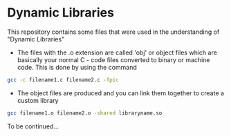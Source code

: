 # Dynamic Libraries

This repository contains some files that were used in the understanding of "Dynamic Libraries"

- The files with the .o extension are called 'obj' or object files which are basically your normal C - code files converted to binary or machine code. This is done by using the command
```Bash
gcc -c filename1.c filename2.c -fpic
```

- The object files are produced and you can link them together to create a custom library
```Bash
gcc filename1.o filename2.o -shared libraryname.so
```
To be continued...
